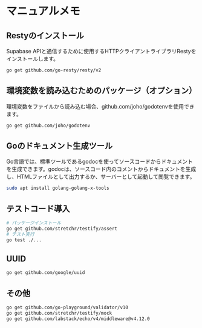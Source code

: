 # マニュアルメモ

## Restyのインストール

Supabase APIと通信するために使用するHTTPクライアントライブラリRestyをインストールします。

```bash
go get github.com/go-resty/resty/v2
```

## 環境変数を読み込むためのパッケージ（オプション）

環境変数をファイルから読み込む場合、github.com/joho/godotenvを使用できます。

```bash
go get github.com/joho/godotenv
```

## Goのドキュメント生成ツール

Go言語では、標準ツールであるgodocを使ってソースコードからドキュメントを生成できます。godocは、ソースコード内のコメントからドキュメントを生成し、HTMLファイルとして出力するか、サーバーとして起動して閲覧できます。

```bash
sudo apt install golang-golang-x-tools
```

## テストコード導入

```bash
# パッケージインストール
go get github.com/stretchr/testify/assert
# テスト実行
go test ./...
```

## UUID

```bash
go get github.com/google/uuid
```

## その他

```bash
go get github.com/go-playground/validator/v10
go get github.com/stretchr/testify/mock
go get github.com/labstack/echo/v4/middleware@v4.12.0
```